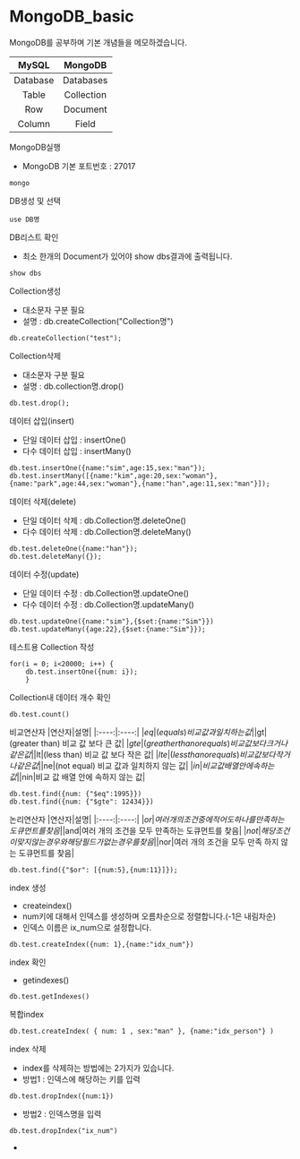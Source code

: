 # MongoDB_basic

MongoDB를 공부하며 기본 개념들을 메모하겠습니다.


|MySQL|MongoDB|
|:----:|:----:|
|Database|Databases|
|Table|Collection|
|Row|Document|
|Column|Field|

MongoDB실행
- MongoDB 기본 포트번호 : 27017
```
mongo
```
DB생성 및 선택
```
use DB명
```
DB리스트 확인
- 최소 한개의 Document가 있어야 show dbs결과에 출력됩니다.
```
show dbs
```
Collection생성
- 대소문자 구분 필요
- 설명 : db.createCollection("Collection명")
```
db.createCollection("test");
```
Collection삭제
- 대소문자 구분 필요
- 설명 : db.collection명.drop()
```
db.test.drop();
```
데이터 삽입(insert)
- 단일 데이터 삽입 : insertOne()
- 다수 데이터 삽입 : insertMany()
```
db.test.insertOne({name:"sim",age:15,sex:"man"});
db.test.insertMany([{name:"kim",age:20,sex:"woman"},{name:"park",age:44,sex:"woman"},{name:"han",age:11,sex:"man"}]);
```
데이터 삭제(delete)
- 단일 데이터 삭제 : db.Collection명.deleteOne()
- 다수 데이터 삭제 : db.Collection명.deleteMany()
```
db.test.deleteOne({name:"han"});
db.test.deleteMany({});
```
데이터 수정(update)
- 단일 데이터 수정 : db.Collection명.updateOne()
- 다수 데이터 수정 : db.Collection명.updateMany()
```
db.test.updateOne({name:"sim"},{$set:{name:"Sim"}})
db.test.updateMany({age:22},{$set:{name:"Sim"}});
```
테스트용 Collection 작성
```
for(i = 0; i<20000; i++) {
    db.test.insertOne({num: i});
    }
```
Collection내 데이터 개수 확인
```
db.test.count()
```
비교연산자
|연산자|설명|
|:----:|:----:|
|$eq|(equals) 비교 값과 일치하는 값|
|$gt|(greater than) 비교 값 보다 큰 값|
|$gte|(greather than or equals) 비교 값 보다 크거나 같은 값|
|$lt|(less than) 비교 값 보다 작은 값|
|$lte|(less than or equals) 비교 값 보다 작거나 같은 값|
|$ne|(not equal) 비교 값과 일치하지 않는 값|
|$in|비교 값 배열 안에 속하는 값|
|$nin|비교 값 배열 안에 속하지 않는 값|
```
db.test.find({num: {"$eq":1995}})
db.test.find({num: {"$gte": 12434}})
```
논리연산자
|연산자|설명|
|:----:|:----:|
|$or|여러 개의 조건 중에 적어도 하나를 만족하는 도큐먼트를 찾음|
|$and|여러 개의 조건을 모두 만족하는 도큐먼트를 찾음|
|$not|해당 조건이 맞지 않는 경우와 해당 필드가 없는 경우를 찾음|
|$nor|여러 개의 조건을 모두 만족 하지 않는 도큐먼트를 찾음|
```
db.test.find({"$or": [{num:5},{num:11}]});
```
index 생성
- createindex()
- num키에 대해서 인덱스를 생성하며 오름차순으로 정렬합니다.(-1은 내림차순)
- 인덱스 이름은 ix_num으로 설정합니다.
```
db.test.createIndex({num: 1},{name:"idx_num"})
```
index 확인
- getindexes()
```
db.test.getIndexes()
```
복합index
```
db.test.createIndex( { num: 1 , sex:"man" }, {name:"idx_person"} )
```
index 삭제
- index를 삭제햐는 방법에는 2가지가 있습니다.
- 방법1 : 인덱스에 해당하는 키를 입력
```
db.test.dropIndex({num:1})
```
- 방법2 : 인덱스명을 입력
```
db.test.dropIndex("ix_num")
```
- 
